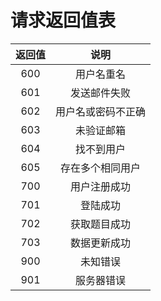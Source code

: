 # 请求返回值表

返回值|说明
:-:|:-:
600|用户名重名
601|发送邮件失败
602|用户名或密码不正确
603|未验证邮箱
604|找不到用户
605|存在多个相同用户
700|用户注册成功
701|登陆成功
702|获取题目成功
703|数据更新成功
900|未知错误
901|服务器错误
